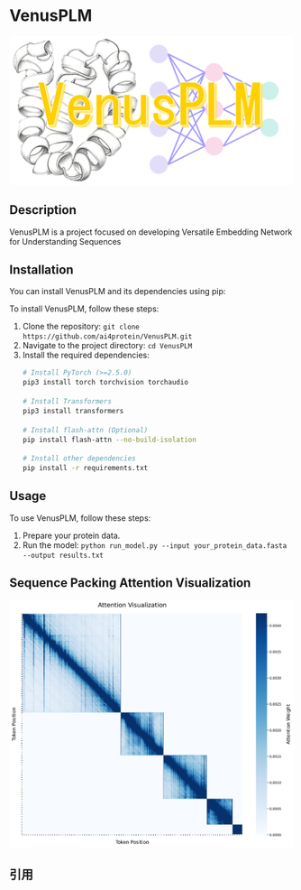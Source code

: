# VenusPLM
![VenusPLM](VenusPLM.png)

## Description
VenusPLM is a project focused on developing Versatile Embedding Network for Understanding Sequences

## Installation
You can install VenusPLM and its dependencies using pip:

To install VenusPLM, follow these steps:
1. Clone the repository: `git clone https://github.com/ai4protein/VenusPLM.git`
2. Navigate to the project directory: `cd VenusPLM`
3. Install the required dependencies:
   ```bash
   # Install PyTorch (>=2.5.0)
   pip3 install torch torchvision torchaudio
   
   # Install Transformers
   pip3 install transformers
   
   # Install flash-attn (Optional)
   pip install flash-attn --no-build-isolation
   
   # Install other dependencies
   pip install -r requirements.txt
   ```

## Usage
To use VenusPLM, follow these steps:
1. Prepare your protein data.
2. Run the model: `python run_model.py --input your_protein_data.fasta --output results.txt`

## Sequence Packing Attention Visualization
![VenusPLM](benchmark/figures/attention_visualization.png)


## 引用


